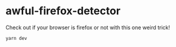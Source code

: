 # awful-firefox-detector

Check out if your browser is firefox or not with this one weird trick!

```yarn dev```
